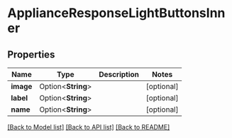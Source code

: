 # ApplianceResponseLightButtonsInner

## Properties

Name | Type | Description | Notes
------------ | ------------- | ------------- | -------------
**image** | Option<**String**> |  | [optional]
**label** | Option<**String**> |  | [optional]
**name** | Option<**String**> |  | [optional]

[[Back to Model list]](../README.md#documentation-for-models) [[Back to API list]](../README.md#documentation-for-api-endpoints) [[Back to README]](../README.md)


